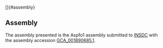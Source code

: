 []{#assembly}

Assembly
--------

The assembly presented is the Aspfo1 assembly submitted to
[INSDC](http://www.insdc.org) with the assembly accession
[GCA\_001890685.1](http://www.ebi.ac.uk/ena/data/view/GCA_001890685.1).
